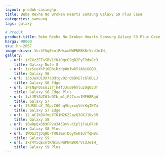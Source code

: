 ```yaml
---
layout: produk-casinghp
title: Bebe Rexha No Broken Hearts Samsung Galaxy S9 Plus Case
categories: samsung
tags: galaxy

# Produk
product-title: Bebe Rexha No Broken Hearts Samsung Galaxy S9 Plus Case
harga: 90000
sku: hn-2067
image-drive: 1kr4Y5qExntRNsxuHWPNRBK0rVsdJe1H_
gallery:
  - url: 1r7XzZFTuSRV1YNiOqcO9qD2PyFRdvGc3
    title: Galaxy Note 8
  - url: 1zzSceXhPjOBbibzdp0mfwk51AbjGGQO_
    title: Galaxy S6
  - url: 15bJaXU19X7aOdtgvOzrQbDXE7sbl6ULJ
    title: Galaxy S6 Edge
  - url: 1PsNqP0SsniiTjh4fJJuB9hVlu20q0JUT
    title: Galaxy S6 Edge Plus
  - url: 1vtJMYAUI61dQIb_m1jF47mzo1MFH8RgW
    title: Galaxy S7
  - url: 15USULuY_IOpzC60nqVbgxxqVdrKqIKZa
    title: Galaxy S7 Edge
  - url: 12_uCIkOGfmLf7K1M2KZJazQ3OXJ1kv3R
    title: Galaxy S8
  - url: 16w0pQxOb9FPvu345DyV-KCpljFaL07vk
    title: Galaxy S8 Plus
  - url: 1WOS1tjDqHb-fRQsmSTDGyXwN1UrfqH8x
    title: Galaxy S9
  - url: 1kr4Y5qExntRNsxuHWPNRBK0rVsdJe1H_
    title: Galaxy S9 Plus
---
```

